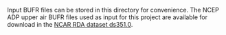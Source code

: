 Input BUFR files can be stored in this directory for convenience.  The NCEP ADP upper air 
BUFR files used as input for this project are available for download in the [NCAR RDA dataset 
ds351.0](https://doi.org/10.5065/39C5-Z211).
